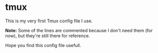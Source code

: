 # tmux

This is my very first Tmux config file I use.

**Note:** Some of the lines are commented because I don't need them (for now), but they're still there for reference.

Hope you find this config file usefull.

